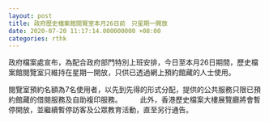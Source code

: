 ```yaml
---
layout: post
title: 政府歷史檔案館閱覽室本月26日前　只星期一開放
date: 2020-07-20 11:17:14.000000000 +08:00
categories: rthk
---
```


政府檔案處宣布，為配合政府部門特別上班安排，今日至本月26日期間，歷史檔案館閱覽室只維持在星期一開放，只供已透過網上預約館藏的人士使用。

閱覽室預約名額為7名使用者，以先到先得的形式分配，提供的公共服務只限已預約館藏的借閱服務及自助複印服務。
　　 
此外，香港歷史檔案大樓展覽廳將會暫停開放，並繼續暫停訪客及公眾教育活動，直至另行通告。
